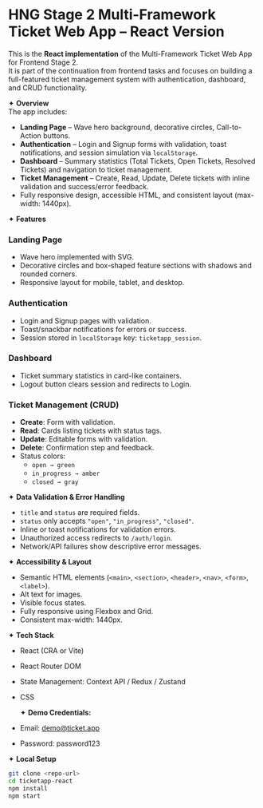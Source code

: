 # HNG Stage 2 Multi-Framework Ticket Web App – React Version

This is the **React implementation** of the Multi-Framework Ticket Web App for Frontend Stage 2.  
It is part of the continuation from frontend tasks and focuses on building a full-featured ticket management system with authentication, dashboard, and CRUD functionality.  

✦ **Overview**  
The app includes:  
- **Landing Page** – Wave hero background, decorative circles, Call-to-Action buttons.  
- **Authentication** – Login and Signup forms with validation, toast notifications, and session simulation via `localStorage`.  
- **Dashboard** – Summary statistics (Total Tickets, Open Tickets, Resolved Tickets) and navigation to ticket management.  
- **Ticket Management** – Create, Read, Update, Delete tickets with inline validation and success/error feedback.  
- Fully responsive design, accessible HTML, and consistent layout (max-width: 1440px).

✦ **Features**

### Landing Page
- Wave hero implemented with SVG.  
- Decorative circles and box-shaped feature sections with shadows and rounded corners.  
- Responsive layout for mobile, tablet, and desktop.  

### Authentication
- Login and Signup pages with validation.  
- Toast/snackbar notifications for errors or success.  
- Session stored in `localStorage` key: `ticketapp_session`.

### Dashboard
- Ticket summary statistics in card-like containers.  
- Logout button clears session and redirects to Login.

### Ticket Management (CRUD)
- **Create**: Form with validation.  
- **Read**: Cards listing tickets with status tags.  
- **Update**: Editable forms with validation.  
- **Delete**: Confirmation step and feedback.  
- Status colors:  
  - `open → green`  
  - `in_progress → amber`  
  - `closed → gray`

✦ **Data Validation & Error Handling**
- `title` and `status` are required fields.  
- `status` only accepts `"open"`, `"in_progress"`, `"closed"`.  
- Inline or toast notifications for validation errors.  
- Unauthorized access redirects to `/auth/login`.  
- Network/API failures show descriptive error messages.

✦ **Accessibility & Layout**
- Semantic HTML elements (`<main>`, `<section>`, `<header>`, `<nav>`, `<form>`, `<label>`).  
- Alt text for images.  
- Visible focus states.  
- Fully responsive using Flexbox and Grid.  
- Consistent max-width: 1440px.

✦ **Tech Stack**
- React (CRA or Vite)  
- React Router DOM  
- State Management: Context API / Redux / Zustand  
- CSS

  ✦ **Demo Credentials:**

- Email: demo@ticket.app

- Password: password123

✦ **Local Setup**
```bash
git clone <repo-url>
cd ticketapp-react
npm install
npm start


